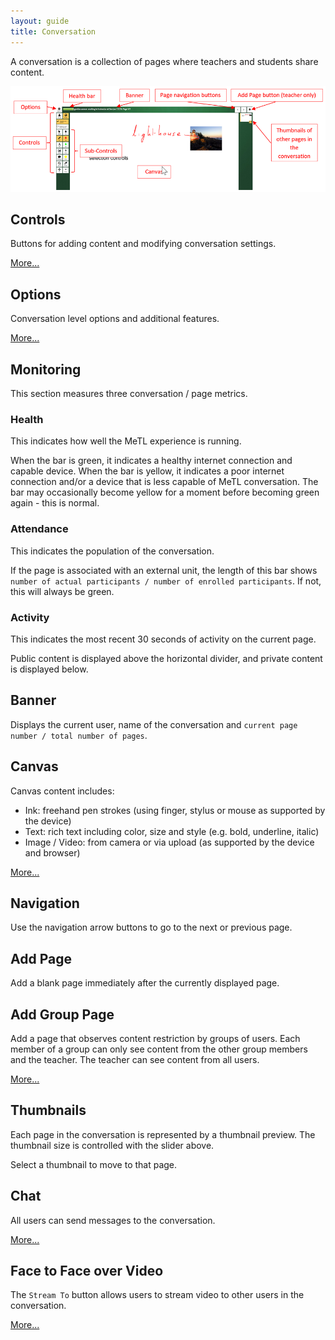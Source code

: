 ```yaml
---
layout: guide
title: Conversation
---
```


A conversation is a collection of pages where teachers and students share content. 

![Conversation](images/guide-conversation.png)

## Controls

Buttons for adding content and modifying conversation settings.
 
[More...]({{site.baseurl}}/guide-controls.html)

## Options

Conversation level options and additional features. 

[More...]({{site.baseurl}}/guide-options.html)

## Monitoring

This section measures three conversation / page metrics.  

### Health

This indicates how well the MeTL experience is running.

When the bar is green, it indicates a healthy internet connection and capable device.  When the bar is yellow, it indicates a poor internet connection and/or a device that is less capable of MeTL conversation.  The bar may occasionally become yellow for a moment before becoming green again - this is normal.

### Attendance

This indicates the population of the conversation.

If the page is associated with an external unit, the length of this bar shows `number of actual participants / number of enrolled participants`. If not, this will always be green.

### Activity

This indicates the most recent 30 seconds of activity on the current page.

Public content is displayed above the horizontal divider, and private content is displayed below.
 
## Banner

Displays the current user, name of the conversation and `current page number / total number of pages`.

## Canvas
 
Canvas content includes:
 
- Ink: freehand pen strokes (using finger, stylus or mouse as supported by the device)
- Text: rich text including color, size and style (e.g. bold, underline, italic)  
- Image / Video: from camera or via upload (as supported by the device and browser)

[More...]({{site.baseurl}}/guide-canvas.html)

## Navigation

Use the navigation arrow buttons to go to the next or previous page.

## Add Page

Add a blank page immediately after the currently displayed page.

## Add Group Page

Add a page that observes content restriction by groups of users. 
Each member of a group can only see content from the other group members and the teacher. 
The teacher can see content from all users. 

[More...]({{site.baseurl}}/guide-groups.html)

## Thumbnails

Each page in the conversation is represented by a thumbnail preview. The thumbnail size is controlled with the slider above.

Select a thumbnail to move to that page.

## Chat

All users can send messages to the conversation.
 
[More...]({{site.baseurl}}/guide-chat.html)

## Face to Face over Video

The `Stream To` button allows users to stream video to other users in the conversation. 

[More...]({{site.baseurl}}/guide-video.html)